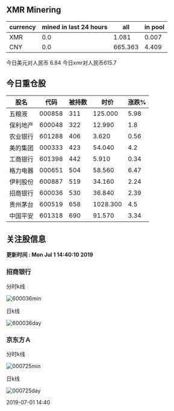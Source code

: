 ## XMR Minering

|currency|mined in last 24 hours|all|in pool|
|---|---|---|---|
|XMR|0.0|1.081|0.007|
|CNY|0.0|665.363|4.409|

今日美元对人民币 6.84	今日xmr对人民币615.7


## 今日重仓股 

|股名|代码|被持数|时价|涨跌%|
|---|---|---|---|---|
|五粮液|000858|311|125.000|5.98|
|保利地产|600048|322|12.990|1.8|
|农业银行|601288|406|3.620|0.56|
|美的集团|000333|423|54.040|4.2|
|工商银行|601398|442|5.910|0.34|
|格力电器|000651|504|58.560|6.47|
|伊利股份|600887|519|34.160|2.24|
|招商银行|600036|530|36.840|2.39|
|贵州茅台|600519|658|1028.300|4.5|
|中国平安|601318|690|91.570|3.34|

## 关注股信息
**更新时间 : Mon Jul  1 14:40:10 2019**
### 招商银行 
分时k线

![600036min](http://image.sinajs.cn/newchart/min/n/sh600036.gif)

日k线

![600036day](http://image.sinajs.cn/newchart/daily/n/sh600036.gif)

### 京东方Ａ 
分时k线

![000725min](http://image.sinajs.cn/newchart/min/n/sz000725.gif)

日k线

![000725day](http://image.sinajs.cn/newchart/daily/n/sz000725.gif)

2019-07-01 14:40
